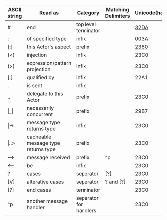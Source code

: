 
|ASCII string      |Read as                             |Category              |Matching Delimiters|Unicode(hex)|
|------------------|------------------------------------|----------------------|-------------------|------------|
|#                 |end                                 |top level terminator  |                   |[32DA]      |
|:                 |of specified type                   |infix                 |                   |[003A]      |
|[:]               |this Actor's aspect                 |prefix                |                   |[2360]      |
|(<)               |injection                           |infix                 |                   |23C0        |
|(>)               |expression/pattern projection       |infix                 |                   |23C0        |
|[.]               |qualified by                        |infix                 |                   |22A1        |
|.                 |is sent                             |infix                 |                   |            |
|..                |delegate to this Actor              |prefix                |                   |23C0        |
|\|_\|             |necessarily concurrent              |prefix                |                   |29B7        |
|\|->              |message type returns type           |infix                 |                   |23C0        |
|\|..>             |cacheable message type returns type |prefix                |                   |23C0        |
|-->               |message received                    |prefix                |^p                 |23C0        |
|<--               |be                                  |infix                 |                   |23C0        |
|?                 |cases                               |seperator             |[?]                |23C0        |
|[V]               |alterative cases                    |seperator             |? and [?]          |23C0        |
|[?]               |end cases                           |terminator            |                   |23C0        |
|^p                |another message handler             |seperator for handlers|                   |23C0        |


[003A]:http://www.fileformat.info/info/unicode/char/003a/index.htm
[2360]:http://www.fileformat.info/info/unicode/char/2360/index.htm
[32DA]:http://www.fileformat.info/info/unicode/char/32da/index.htm
